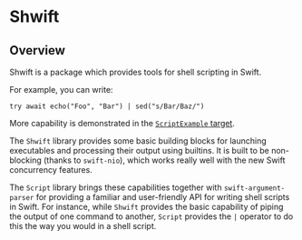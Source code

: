 # Shwift

## Overview

Shwift is a package which provides tools for shell scripting in Swift. 

For example, you can write:
```
try await echo("Foo", "Bar") | sed("s/Bar/Baz/")
```

More capability is demonstrated in the [`ScriptExample` target](https://github.com/GeorgeLyon/Shwift/blob/552b32eacbf02a20ae51cae316e47ec4223a2005/Sources/ScriptExample/Main.swift#L29).

The `Shwift` library provides some basic building blocks for launching executables and processing their output using builtins. It is built to be non-blocking (thanks to `swift-nio`), which works really well with the new Swift concurrency features. 

The `Script` library brings these capabilities together with `swift-argument-parser` for providing a familiar and user-friendly API for writing shell scripts in Swift. For instance, while `Shwift` provides the basic capability of piping the output of one command to another, `Script` provides the `|` operator to do this the way you would in a shell script.

